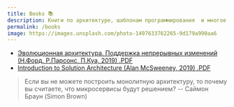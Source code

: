 ```yaml
---
title: Books 📚
description: Книги по архитектуре, шаблонам программирования  и многое другое...
permalink: /books
image: https://images.unsplash.com/photo-1497633762265-9d179a990aa6
---
```


- [Эволюционная архитектура. Поддержка непрерывных изменений (Н.Форд, Р.Парсонс, П.Куа, 2019) .PDF](https://drive.google.com/file/d/1wrxpxM0A2rOxthLGA-DRExCXuYzNbqDU/view?usp=sharing)
- [Introduction to Solution Architecture (Alan McSweeney, 2019) .PDF](https://drive.google.com/file/d/1n9B1qxWRaC53ECs6IGRPNSfai2YSaruk/view?usp=sharing)

> Если вы не можете построить монолитную архитектуру, то почему вы считаете, что микросервисы будут решением?
> -- Саймон Браун (Simon Brown)

